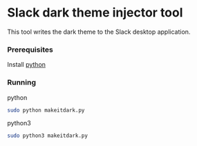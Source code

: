# Slack dark theme injector tool
This tool writes the dark theme to the Slack desktop application.

### Prerequisites

Install [python](https://www.python.org/)

### Running

python
```bash
sudo python makeitdark.py
```

python3
```bash
sudo python3 makeitdark.py
```

